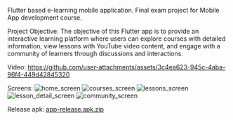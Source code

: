 Flutter based e-learning mobile application. Final exam project for Mobile App development course.

Project Objective:
The objective of this Flutter app is to provide an interactive learning platform where users can explore courses with detailed information, view lessons with YouTube video content, and engage with a community of learners through discussions and interactions.


Video: 
https://github.com/user-attachments/assets/3c4ea623-945c-4aba-96f4-449d42845320


Screens:
![home_screen](https://github.com/user-attachments/assets/cb37c126-6e97-453a-b1d2-fd583248c139)
![courses_screen](https://github.com/user-attachments/assets/9a25fc08-fe3d-4640-9f13-69e5bebb8ac0)
![lessons_screen](https://github.com/user-attachments/assets/9dd6d343-b1cd-4661-aed2-04446699c610)
![lesson_detail_screen](https://github.com/user-attachments/assets/e98a2335-5980-4b62-9b5c-a476e1ca8f1b)
![community_screen](https://github.com/user-attachments/assets/211c5ced-01c5-46f0-84f1-6bbb5a7b3e90)


Release apk: 
[app-release.apk.zip](https://github.com/user-attachments/files/18177156/app-release.apk.zip)


